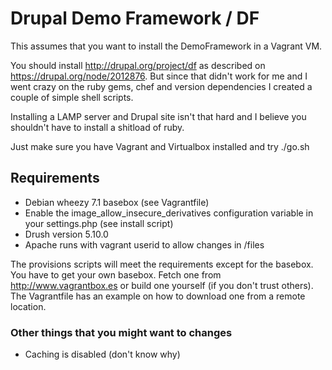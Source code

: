 # Drupal Demo Framework / DF

This assumes that you want to install the DemoFramework in a Vagrant VM.

You should install http://drupal.org/project/df as described on https://drupal.org/node/2012876.
But since that didn't work for me and I went crazy on the ruby gems, chef and version dependencies
I created a couple of simple shell scripts.

Installing a LAMP server and Drupal site isn't that hard and I believe you shouldn't have to install a shitload of ruby.

Just make sure you have Vagrant and Virtualbox installed and try ./go.sh

## Requirements

+ Debian wheezy 7.1 basebox (see Vagrantfile)
+ Enable the image_allow_insecure_derivatives configuration variable in your settings.php (see install script)
+ Drush version 5.10.0
+ Apache runs with vagrant userid to allow changes in /files

The provisions scripts will meet the requirements except for the basebox. You have to get your own basebox. Fetch one from http://www.vagrantbox.es or build one yourself (if you don't trust others). The Vagrantfile has an example on how to download one from a remote location.

### Other things that you might want to changes

+ Caching is disabled (don't know why)
